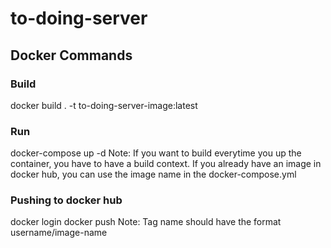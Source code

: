 # to-doing-server

## Docker Commands

### Build
docker build . -t to-doing-server-image:latest

### Run
docker-compose up -d
Note: If you want to build everytime you up the container, you have to have a build context. If you already have an image in docker hub, you can use the image name in the docker-compose.yml

### Pushing to docker hub
docker login
docker push <tagname>
Note: Tag name should have the format username/image-name 
